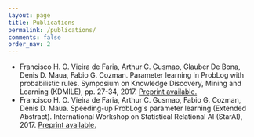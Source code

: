 ```yaml
---
layout: page
title: Publications
permalink: /publications/
comments: false
order_nav: 2
---
```



- Francisco H. O. Vieira de Faria, Arthur C. Gusmao, Glauber De Bona, Denis D. Maua, Fabio G. Cozman. Parameter learning in ProbLog with probabilistic rules. Symposium on Knowledge Discovery, Mining and Learning (KDMILE), pp. 27-34, 2017. [Preprint available.](http://arthurcgusmao.com/archive/kdmile2017.pdf)
- Francisco H. O. Vieira de Faria, Arthur C. Gusmao, Fabio G. Cozman, Denis D. Maua. Speeding-up ProbLog's parameter learning (Extended Abstract). International Workshop on Statistical Relational AI (StarAI), 2017. [Preprint available.](https://arxiv.org/pdf/1707.08151)
